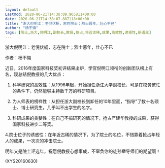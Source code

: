 ```yaml
---
layout: default
Lastmod: 2020-06-21T14:38:09.965811+00:00
date: 2020-06-21T14:38:07.887118+00:00
title: "浙大倪明江：老倪伏枥，志在院士；烈士暮年，壮心不已"
author: "杨不悔"
tags: [院士,浙大,倪明江,副校长,教授,抢占,年近古稀,成果,高效性,诱惑性,新语丝]
---
```


浙大倪明江：老倪伏枥，志在院士；烈士暮年，壮心不已

作者：杨不悔

近日，2016年度国家科技奖初评结果出炉，学官倪明江领衔的创新团队榜上有名，现总结倪教授的几大优点：

1. 科学研究的高效性：从1996年起，开始担任浙江大学副校长，可是在校务繁忙的条件下，仍然能够主持数千万的科研项目。

2. 为人师表的榜样性：从担任浙大副校长到卸任的10年里面，“指导”了数十名硕士、博士研究生，几乎叫不出学生的名字。

3. 科研成果的贪婪性：在自己不搞研究的情况下，抢占严建华教授的成果，获得国家科技进步二等奖。

4.院士位子的诱惑性：在年近古稀的情况下，为了院士的名位，不惜靠着抢占年轻人的成果，一次次的冲击院士。

明年又是院士评选年，祝愿倪教授心想事成，不辜负你的徒孙辈导师们的期望啊！

(XYS20160630)

